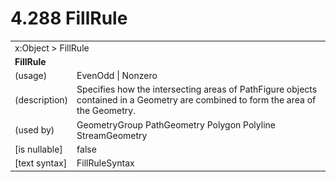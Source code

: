 <html dir="LTR" xmlns:mshelp="http://msdn.microsoft.com/mshelp" xmlns:ddue="http://ddue.schemas.microsoft.com/authoring/2003/5" xmlns:xlink="http://www.w3.org/1999/xlink" xmlns:tool="http://www.microsoft.com/tooltip">

<body>
 <input type="hidden" id="userDataCache" class="userDataStyle">
 <input type="hidden" id="hiddenScrollOffset">
 <img id="dropDownImage" style="display:none; height:0; width:0;" src="../local/drpdown.gif">
 <img id="dropDownHoverImage" style="display:none; height:0; width:0;" src="../local/drpdown_orange.gif">
 <img id="collapseImage" style="display:none; height:0; width:0;" src="../local/collapse.gif">
 <img id="expandImage" style="display:none; height:0; width:0;" src="../local/exp.gif">
 <img id="collapseAllImage" style="display:none; height:0; width:0;" src="../local/collall.gif">
 <img id="expandAllImage" style="display:none; height:0; width:0;" src="../local/expall.gif">
 <img id="copyImage" style="display:none; height:0; width:0;" src="../local/copycode.gif">
 <img id="copyHoverImage" style="display:none; height:0; width:0;" src="../local/copycodeHighlight.gif">
 <div id="header"><h1 class="heading">4.288 FillRule</h1></div>

 <div id="mainSection">
 <div id="mainBody">
 <div id="allHistory" class="saveHistory" onsave="saveAll()" onload="loadAll()"></div>
 <p xmlns:wsd="http://wsdev.schemas.microsoft.com/authoring/2008/2" xmlns:msxsl="urn:schemas-microsoft-com:xslt" xmlns:script="urn:script" xmlns:build="urn:build">
 </p>
 <div id="sectionSection0" class="section" name="collapseableSection">
 <content xmlns="http://ddue.schemas.microsoft.com/authoring/2003/5" xmlns:wsd="http://wsdev.schemas.microsoft.com/authoring/2008/2" xmlns:msxsl="urn:schemas-microsoft-com:xslt" xmlns:script="urn:script" xmlns:build="urn:build">
 </content>
 </div>
 <div id="sectionSection1" class="section" name="collapseableSection">
 <content xmlns="http://ddue.schemas.microsoft.com/authoring/2003/5" xmlns:wsd="http://wsdev.schemas.microsoft.com/authoring/2008/2" xmlns:msxsl="urn:schemas-microsoft-com:xslt" xmlns:script="urn:script" xmlns:build="urn:build">
 <table class="ProtocolAuthoredTable" xmlns="">
 <tr><td colspan="2">
<mshelp:link keywords="c0d383e4-fcdb-4546-a06b-81c262fe2a5e" tabindex="0">x:Object</mshelp:link> &gt; <mshelp:link keywords="950b9548-c1ca-4a2a-bd3a-bf9456f5dc62" tabindex="0">FillRule</mshelp:link> </td>
 </tr>
 <tr><td colspan="2">
 <b>FillRule</b> </td>
 </tr>
 <tr><td><div class="indent0">(usage)</div></td>
 <td><mshelp:link keywords="f22fde6d-07b6-4268-a079-d80b337921c9" tabindex="0">EvenOdd</mshelp:link> | <mshelp:link keywords="f22fde6d-07b6-4268-a079-d80b337921c9" tabindex="0">Nonzero</mshelp:link></td>
 </tr>
 <tr><td><div class="indent0">(description)</div></td>
 <td>Specifies how the intersecting areas of PathFigure objects contained in a Geometry are combined to form the area of the Geometry.</td>
 </tr>
 <tr><td><div class="indent0">(used by)</div></td>
 <td><mshelp:link keywords="80ec4e7a-fd89-49ce-a51d-ce4c2c96b57a" tabindex="0">GeometryGroup</mshelp:link> <mshelp:link keywords="01ac3637-86fa-4d83-8b8e-0c0e43af404d" tabindex="0">PathGeometry</mshelp:link> <mshelp:link keywords="292afc39-0383-452e-b726-7923ec52f4fa" tabindex="0">Polygon</mshelp:link> <mshelp:link keywords="8f88830f-072f-45c5-8bf9-fe509bccaa95" tabindex="0">Polyline</mshelp:link> <mshelp:link keywords="5cea43cc-55c3-4069-992e-516d821a1a4d" tabindex="0">StreamGeometry</mshelp:link></td>
 </tr>
 <tr><td><div class="indent0">[is nullable]</div></td>
 <td>false</td>
 </tr>
 <tr><td><div class="indent0">[text syntax]</div></td>
 <td><mshelp:link keywords="f22fde6d-07b6-4268-a079-d80b337921c9" tabindex="0">FillRuleSyntax</mshelp:link></td>
 </tr>
</table>
 </content>
 </div>
 <!--[if gte IE 5]>
 <tool:tip element="languageFilterToolTip" avoidmouse="false"/>
 <![endif]-->
 </div>
 <a name="feedback"></a><span></span>
 </div>
</body></html>
